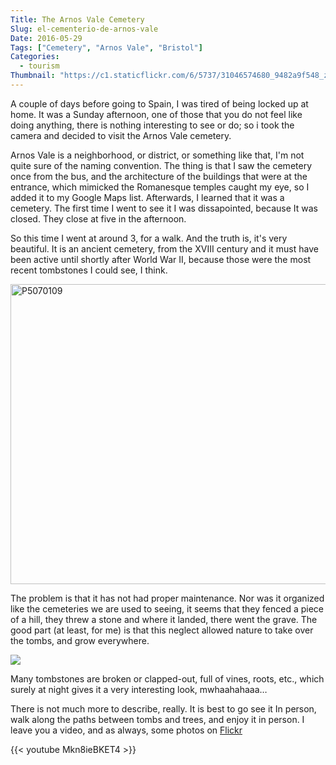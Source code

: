 ```yaml
---
Title: The Arnos Vale Cemetery
Slug: el-cementerio-de-arnos-vale
Date: 2016-05-29
Tags: ["Cemetery", "Arnos Vale", "Bristol"]
Categories:
  - tourism
Thumbnail: "https://c1.staticflickr.com/6/5737/31046574680_9482a9f548_z.jpg"
---
```


A couple of days before going to Spain, I was tired of being locked up
at home. It was a Sunday afternoon, one of those that you do not feel like doing
anything, there is nothing interesting to see or do; so i took the camera
and decided to visit the Arnos Vale cemetery.



Arnos Vale is a neighborhood, or district, or something like that, I'm
not quite sure of the naming convention. The thing is that I saw the
cemetery once from the bus, and the architecture of the buildings that
were at the entrance, which mimicked the Romanesque temples caught my
eye, so I added it to my Google Maps list. Afterwards, I learned that it was
a cemetery. The first time I went to see it I was dissapointed, because It
was closed. They close at five in the afternoon.

So this time I went at around 3, for a walk. And the truth is, it's
very beautiful. It is an ancient cemetery, from the XVIII century and
it must have been active until shortly after World War II, because
those were the most recent tombstones I could see, I think.

 <a data-flickr-embed="true" data-footer="true"  href="https://www.flickr.com/photos/149690786@N07/30594402974/in/album-72157673477840983/">
 <img src="https://c7.staticflickr.com/6/5512/30594402974_2209248b83_z.jpg" width="640" height="480" alt="P5070109">
 </a><script async src="//embedr.flickr.com/assets/client-code.js" charset="utf-8"></script>

The problem is that it has not had proper maintenance. Nor was it
organized like the cemeteries we are used to seeing, it seems that
they fenced a piece of a hill, they threw a stone and where it landed,
there went the grave. The good part (at least, for me) is that this
neglect allowed nature to take over the tombs, and grow everywhere.

<a data-flickr-embed="true" data-footer="true"  href="https://www.flickr.com/photos/149690786@N07/31415646435/in/album-72157673477840983/">
<img src="https://c4.staticflickr.com/6/5521/31415646435_4da86a0a2b_z.jpg"/>
</a><script async src="//embedr.flickr.com/assets/client-code.js" charset="utf-8"></script>

Many tombstones are broken or clapped-out, full of vines, roots, etc.,
which surely at night gives it a very interesting look, mwhaahahaaa…

There is not much more to describe, really. It is best to go see it In
person, walk along the paths between tombs and trees, and enjoy it in
person. I leave you a video, and as always, some photos on [Flickr](https://www.flickr.com/photos/149690786@n07/albums/72157673477840983)

{{< youtube Mkn8ieBKET4 >}}
